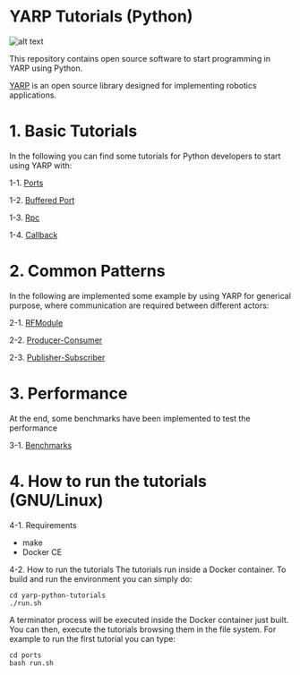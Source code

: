 # YARP Tutorials (Python)
![alt text][YARP-PY]

[YARP-PY]:https://github.com/s4hri/yarp-python-tutorials/blob/master/workdir/media/yarp-python-tutorial.png

This repository contains open source software to start programming in YARP using Python.

[YARP](http://www.yarp.it) is an open source library designed for implementing robotics applications.


# 1. Basic Tutorials
In the following you can find some tutorials for Python developers to start using YARP with:

1-1. [Ports](https://github.com/s4hri/yarp-python-tutorials/tree/master/workdir/tutorials/ports)

1-2. [Buffered Port](https://github.com/s4hri/yarp-python-tutorials/tree/master/workdir/tutorials/buffered-ports)

1-3. [Rpc](https://github.com/s4hri/yarp-python-tutorials/tree/master/workdir/tutorials/rpc)

1-4. [Callback](https://github.com/s4hri/yarp-python-tutorials/tree/master/workdir/tutorials/callbacks)



# 2. Common Patterns

In the following are implemented some example by using YARP for generical purpose, where communication are required
between different actors:

2-1. [RFModule](https://github.com/s4hri/yarp-python-tutorials/tree/master/workdir/tutorials/rfmodule)

2-2. [Producer-Consumer](https://github.com/s4hri/yarp-python-tutorials/tree/master/workdir/tutorials/producer-consumer)

2-3. [Publisher-Subscriber](https://github.com/s4hri/yarp-python-tutorials/tree/master/workdir/tutorials/publisher-subscriber)


# 3. Performance
At the end, some benchmarks have been implemented to test the performance

3-1. [Benchmarks](https://github.com/s4hri/yarp-python-tutorials/tree/master/workdir/tutorials/benchmarks)


# 4. How to run the tutorials (GNU/Linux)

4-1. Requirements

- make
- Docker CE

4-2. How to run the tutorials
The tutorials run inside a Docker container. To build and run the environment you can simply do:

    cd yarp-python-tutorials
    ./run.sh

A terminator process will be executed inside the Docker container just built. You can then, execute the tutorials browsing them in the file system.
For example to run the first tutorial you can type:

    cd ports
    bash run.sh
